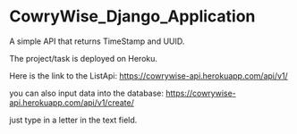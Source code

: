 # CowryWise_Django_Application
A simple API that returns TimeStamp and UUID.


The project/task is deployed on Heroku.

Here is the link to the ListApi: https://cowrywise-api.herokuapp.com/api/v1/

you can also input data into the database: https://cowrywise-api.herokuapp.com/api/v1/create/
 
just type in a letter in the text field.